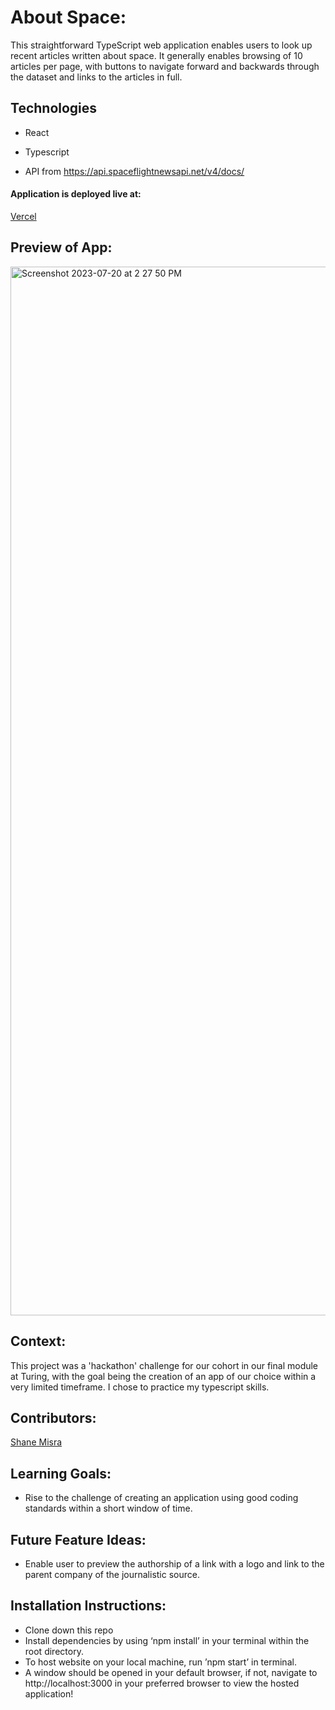 # About Space:
[//]: <>

This straightforward TypeScript web application enables users to look up recent articles written about space. It generally enables browsing of 10 articles per page, with buttons to navigate forward and backwards through the dataset and links to the articles in full.

## Technologies
- React
- Typescript

- API from https://api.spaceflightnewsapi.net/v4/docs/

#### Application is deployed live at:
[Vercel](https://spacenewsbrowser.vercel.app)

## Preview of App:
[//]: <>
<img width="1678" alt="Screenshot 2023-07-20 at 2 27 50 PM" src="https://github.com/sdmisra/aboutSpace/assets/117242156/f318ce04-036d-4ffe-9855-47dcbfe4f57e">

## Context:
[//]: <>
This project was a 'hackathon' challenge for our cohort in our final module at Turing, with the goal being the creation of an app of our choice within a very limited timeframe. I chose to practice my typescript skills.

## Contributors:
[//]: <>
[Shane Misra](https://github.com/sdmisra) 


## Learning Goals:
[//]: <>
- Rise to the challenge of creating an application using good coding standards within a short window of time.




## Future Feature Ideas:
[//]: <>

- Enable user to preview the authorship of a link with a logo and link to the parent company of the journalistic source. 

## Installation Instructions:
[//]: <>

- Clone down this repo
- Install dependencies by using ‘npm install’ in your terminal within the root directory.
- To host website on your local machine, run ’npm start’ in terminal.
- A window should be opened in your default browser, if not, navigate to http://localhost:3000 in your preferred browser to view the hosted application!
